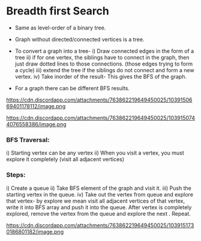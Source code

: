 # Breadth first Search
* Same as level-order of a binary tree.
* Graph without directed/connected vertices is a tree.
* To convert a graph into a tree-
  i) Draw connected edges in the form of a tree
  ii) if for one vertex, the siblings have to connect in the graph, then just draw dotted lines to those connections. (those edges trying to form a cycle)
  iii) extend the tree if the siblings do not connect and form a new vertex.
  iv) Take inorder of the result- This gives the BFS of the graph.

* For a graph there can be different BFS results.

https://cdn.discordapp.com/attachments/763862219649450025/1039150669401178112/image.png

https://cdn.discordapp.com/attachments/763862219649450025/1039150744076558386/image.png

  
### BFS Traversal:
i) Starting vertex can be any vertex
ii) When you visit a vertex, you must explore it completely (visit all adjacent vertices)


### Steps:
i) Create a queue
ii) Take BFS element of the graph and visit it.
iii) Push the starting vertex in the queue.
iv) Take out the vertex from queue and explore that vertex- by explore we mean visit all adjacent vertices of that vertex, write it into BFS array and push it into the queue. After vertex is completely explored, remove the vertex from the queue and explore the next . Repeat.

https://cdn.discordapp.com/attachments/763862219649450025/1039151730186801182/image.png

